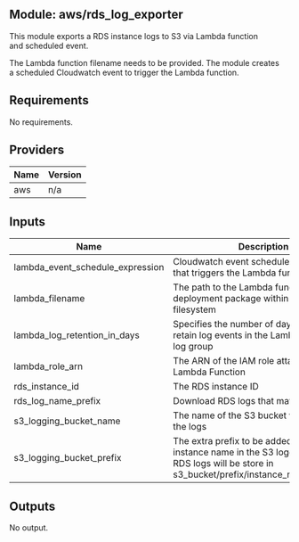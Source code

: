 ## Module: aws/rds\_log\_exporter

This module exports a RDS instance logs to S3 via Lambda function  
and scheduled event.

The Lambda function filename needs to be provided. The module creates  
a scheduled Cloudwatch event to trigger the Lambda function.

## Requirements

No requirements.

## Providers

| Name | Version |
|------|---------|
| aws | n/a |

## Inputs

| Name | Description | Type | Default | Required |
|------|-------------|------|---------|:--------:|
| lambda\_event\_schedule\_expression | Cloudwatch event schedule expression that triggers the Lambda function | `string` | `"rate(5 minutes)"` | no |
| lambda\_filename | The path to the Lambda function's deployment package within the local filesystem | `string` | n/a | yes |
| lambda\_log\_retention\_in\_days | Specifies the number of days you want to retain log events in the Lambda function log group | `string` | `"1"` | no |
| lambda\_role\_arn | The ARN of the IAM role attached to the Lambda Function | `string` | n/a | yes |
| rds\_instance\_id | The RDS instance ID | `string` | n/a | yes |
| rds\_log\_name\_prefix | Download RDS logs that match this prefix | `string` | `"error/"` | no |
| s3\_logging\_bucket\_name | The name of the S3 bucket where we store the logs | `string` | n/a | yes |
| s3\_logging\_bucket\_prefix | The extra prefix to be added in front of the instance name in the S3 logging bucket. RDS logs will be store in s3\_bucket/prefix/instance\_name/log\_name | `string` | `"rds"` | no |

## Outputs

No output.


